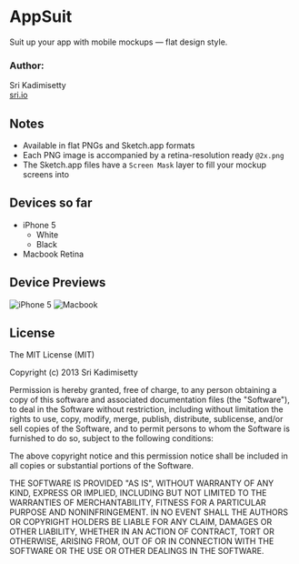 # AppSuit
Suit up your app with mobile mockups — flat design style.

### Author:
Sri Kadimisetty    
[sri.io](http://sri.io)


## Notes
- Available in flat PNGs and Sketch.app formats
- Each PNG image is accompanied by a retina-resolution ready `@2x.png`
- The Sketch.app files have a `Screen Mask` layer to fill your mockup screens into

## Devices so far
- iPhone 5
    - White
    - Black
- Macbook Retina


## Device Previews
![iPhone 5](https://raw.github.com/kadimisetty/AppSuit/master/src/iPhone5.sketch/QuickLook/Preview.png)
![Macbook](https://raw.github.com/kadimisetty/AppSuit/master/src/Macs.sketch/QuickLook/Preview.png)


## License 
The MIT License (MIT)

Copyright (c) 2013 Sri Kadimisetty

Permission is hereby granted, free of charge, to any person obtaining a copy of
this software and associated documentation files (the "Software"), to deal in
the Software without restriction, including without limitation the rights to
use, copy, modify, merge, publish, distribute, sublicense, and/or sell copies of
the Software, and to permit persons to whom the Software is furnished to do so,
subject to the following conditions:

The above copyright notice and this permission notice shall be included in all
copies or substantial portions of the Software.

THE SOFTWARE IS PROVIDED "AS IS", WITHOUT WARRANTY OF ANY KIND, EXPRESS OR
IMPLIED, INCLUDING BUT NOT LIMITED TO THE WARRANTIES OF MERCHANTABILITY, FITNESS
FOR A PARTICULAR PURPOSE AND NONINFRINGEMENT. IN NO EVENT SHALL THE AUTHORS OR
COPYRIGHT HOLDERS BE LIABLE FOR ANY CLAIM, DAMAGES OR OTHER LIABILITY, WHETHER
IN AN ACTION OF CONTRACT, TORT OR OTHERWISE, ARISING FROM, OUT OF OR IN
CONNECTION WITH THE SOFTWARE OR THE USE OR OTHER DEALINGS IN THE SOFTWARE.
